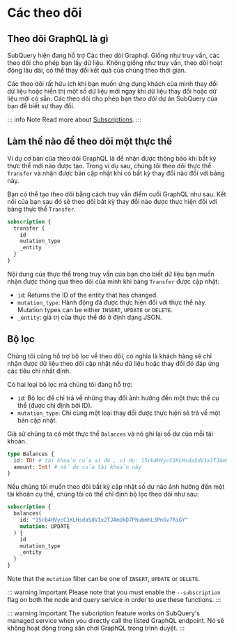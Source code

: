 # Các theo dõi

## Theo dõi GraphQL là gì

SubQuery hiện đang hỗ trợ Các theo dõi Graphql. Giống như truy vấn, các theo dõi cho phép bạn lấy dữ liệu. Không giống như truy vấn, theo dõi hoạt động lâu dài, có thể thay đổi kết quả của chúng theo thời gian.

Các theo dõi rất hữu ích khi bạn muốn ứng dụng khách của mình thay đổi dữ liệu hoặc hiển thị một số dữ liệu mới ngay khi dữ liệu thay đổi hoặc dữ liệu mới có sẵn. Các theo dõi cho phép bạn *theo dõi* dự án SubQuery của bạn để biết sự thay đổi.

::: info Note Read more about [Subscriptions](https://www.apollographql.com/docs/react/data/subscriptions/). :::

## Làm thế nào để theo dõi một thực thể

Ví dụ cơ bản của theo dõi GraphQL là để nhận được thông báo khi bất kỳ thực thể mới nào được tạo. Trong ví dụ sau, chúng tôi theo dõi thực thể `Transfer` và nhận được bản cập nhật khi có bất kỳ thay đổi nào đối với bảng này.

Bạn có thể tạo theo dõi bằng cách truy vấn điểm cuối GraphQL như sau. Kết nối của bạn sau đó sẽ theo dõi bất kỳ thay đổi nào được thực hiện đối với bảng thực thể `Transfer`.

```graphql
subscription {
  transfer {
    id
    mutation_type
    _entity
  }
}
```

Nội dung của thực thể trong truy vấn của bạn cho biết dữ liệu bạn muốn nhận được thông qua theo dõi của mình khi bảng `Transfer` được cập nhật:
- `id`: Returns the ID of the entity that has changed.
- `mutation_type`: Hành động đã được thực hiện đối với thực thể này. Mutation types can be either `INSERT`, `UPDATE` or `DELETE`.
- `_entity`: giá trị của thực thể đó ở định dạng JSON.

## Bộ lọc

Chúng tôi cũng hỗ trợ bộ lọc về theo dõi, có nghĩa là khách hàng sẽ chỉ nhận được dữ liệu theo dõi cập nhật nếu dữ liệu hoặc thay đổi đó đáp ứng các tiêu chí nhất định.

Có hai loại bộ lọc mà chúng tôi đang hỗ trợ:

- `id`: Bộ lọc để chỉ trả về những thay đổi ảnh hưởng đến một thực thể cụ thể (được chỉ định bởi ID).
- `mutation_type`: Chỉ cùng một loại thay đổi được thực hiện sẽ trả về một bản cập nhật.

Giả sử chúng ta có một thực thể `Balances` và nó ghi lại số dư của mỗi tài khoản.

```graphql
type Balances {
  id: ID! # tài khoản của ai đó , ví dụ: 15rb4HVycC1KLHsdaSdV1x2TJAmUkD7PhubmhL3PnGv7RiGY
  amount: Int! # số dư của tài khoản này
}
```

Nếu chúng tôi muốn theo dõi bất kỳ cập nhật số dư nào ảnh hưởng đến một tài khoản cụ thể, chúng tôi có thể chỉ định bộ lọc theo dõi như sau:

```graphql
subscription {
  balances(
    id: "15rb4HVycC1KLHsdaSdV1x2TJAmUkD7PhubmhL3PnGv7RiGY"
    mutation: UPDATE
  ) {
    id
    mutation_type
    _entity
  }
}
```

Note that the `mutation` filter can be one of `INSERT`, `UPDATE` or `DELETE`.

::: warning Important Please note that you must enable the `--subscription` flag on both the node and query service in order to use these functions. :::

::: warning Important
The subcription feature works on SubQuery's managed service when you directly call the listed GraphQL endpoint. Nó sẽ không hoạt động trong sân chơi GraphQL trong trình duyệt.
:::
